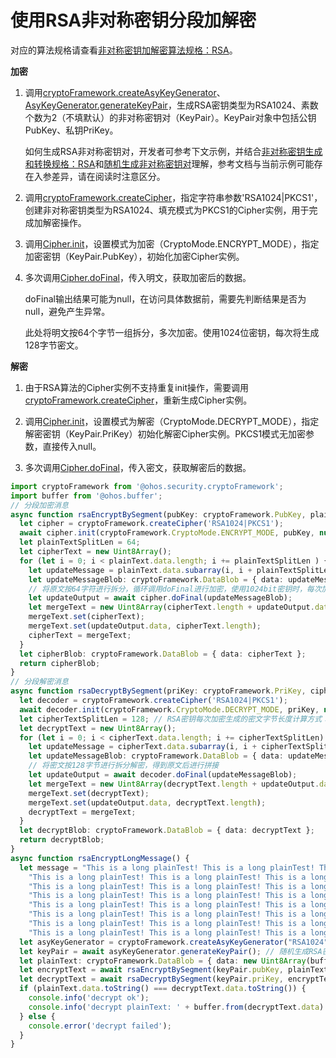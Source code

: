 # 使用RSA非对称密钥分段加解密


对应的算法规格请查看[非对称密钥加解密算法规格：RSA](crypto-asym-encrypt-decrypt-spec.md#rsa)。


**加密**


1. 调用[cryptoFramework.createAsyKeyGenerator](../../reference/apis/js-apis-cryptoFramework.md#cryptoframeworkcreateasykeygenerator)、[AsyKeyGenerator.generateKeyPair](../../reference/apis/js-apis-cryptoFramework.md#generatekeypair-1)，生成RSA密钥类型为RSA1024、素数个数为2（不填默认）的非对称密钥对（KeyPair）。KeyPair对象中包括公钥PubKey、私钥PriKey。
   
   如何生成RSA非对称密钥对，开发者可参考下文示例，并结合[非对称密钥生成和转换规格：RSA](crypto-asym-key-generation-conversion-spec.md#rsa)和[随机生成非对称密钥对](crypto-generate-asym-key-pair-randomly.md)理解，参考文档与当前示例可能存在入参差异，请在阅读时注意区分。

2. 调用[cryptoFramework.createCipher](../../reference/apis/js-apis-cryptoFramework.md#cryptoframeworkcreatecipher)，指定字符串参数'RSA1024|PKCS1'，创建非对称密钥类型为RSA1024、填充模式为PKCS1的Cipher实例，用于完成加解密操作。

3. 调用[Cipher.init](../../reference/apis/js-apis-cryptoFramework.md#init-1)，设置模式为加密（CryptoMode.ENCRYPT_MODE），指定加密密钥（KeyPair.PubKey），初始化加密Cipher实例。

4. 多次调用[Cipher.doFinal](../../reference/apis/js-apis-cryptoFramework.md#dofinal-1)，传入明文，获取加密后的数据。
   
   doFinal输出结果可能为null，在访问具体数据前，需要先判断结果是否为null，避免产生异常。

   此处将明文按64个字节一组拆分，多次加密。使用1024位密钥，每次将生成128字节密文。


**解密**


1. 由于RSA算法的Cipher实例不支持重复init操作，需要调用[cryptoFramework.createCipher](../../reference/apis/js-apis-cryptoFramework.md#cryptoframeworkcreatecipher)，重新生成Cipher实例。

2. 调用[Cipher.init](../../reference/apis/js-apis-cryptoFramework.md#init-1)，设置模式为解密（CryptoMode.DECRYPT_MODE），指定解密密钥（KeyPair.PriKey）初始化解密Cipher实例。PKCS1模式无加密参数，直接传入null。

3. 多次调用[Cipher.doFinal](../../reference/apis/js-apis-cryptoFramework.md#dofinal-1)，传入密文，获取解密后的数据。


```ts
import cryptoFramework from '@ohos.security.cryptoFramework';
import buffer from '@ohos.buffer';
// 分段加密消息
async function rsaEncryptBySegment(pubKey: cryptoFramework.PubKey, plainText: cryptoFramework.DataBlob) {
  let cipher = cryptoFramework.createCipher('RSA1024|PKCS1');
  await cipher.init(cryptoFramework.CryptoMode.ENCRYPT_MODE, pubKey, null);
  let plainTextSplitLen = 64;
  let cipherText = new Uint8Array();
  for (let i = 0; i < plainText.data.length; i += plainTextSplitLen ) {
    let updateMessage = plainText.data.subarray(i, i + plainTextSplitLen );
    let updateMessageBlob: cryptoFramework.DataBlob = { data: updateMessage };
    // 将原文按64字符进行拆分，循环调用doFinal进行加密，使用1024bit密钥时，每次加密生成128字节长度的密文
    let updateOutput = await cipher.doFinal(updateMessageBlob);
    let mergeText = new Uint8Array(cipherText.length + updateOutput.data.length);
    mergeText.set(cipherText);
    mergeText.set(updateOutput.data, cipherText.length);
    cipherText = mergeText;
  }
  let cipherBlob: cryptoFramework.DataBlob = { data: cipherText };
  return cipherBlob;
}
// 分段解密消息
async function rsaDecryptBySegment(priKey: cryptoFramework.PriKey, cipherText: cryptoFramework.DataBlob) {
  let decoder = cryptoFramework.createCipher('RSA1024|PKCS1');
  await decoder.init(cryptoFramework.CryptoMode.DECRYPT_MODE, priKey, null);
  let cipherTextSplitLen = 128; // RSA密钥每次加密生成的密文字节长度计算方式：密钥位数/8
  let decryptText = new Uint8Array();
  for (let i = 0; i < cipherText.data.length; i += cipherTextSplitLen) {
    let updateMessage = cipherText.data.subarray(i, i + cipherTextSplitLen);
    let updateMessageBlob: cryptoFramework.DataBlob = { data: updateMessage };
    // 将密文按128字节进行拆分解密，得到原文后进行拼接
    let updateOutput = await decoder.doFinal(updateMessageBlob);
    let mergeText = new Uint8Array(decryptText.length + updateOutput.data.length);
    mergeText.set(decryptText);
    mergeText.set(updateOutput.data, decryptText.length);
    decryptText = mergeText;
  }
  let decryptBlob: cryptoFramework.DataBlob = { data: decryptText };
  return decryptBlob;
}
async function rsaEncryptLongMessage() {
  let message = "This is a long plainTest! This is a long plainTest! This is a long plainTest!" +
    "This is a long plainTest! This is a long plainTest! This is a long plainTest! This is a long plainTest!" +
    "This is a long plainTest! This is a long plainTest! This is a long plainTest! This is a long plainTest!" +
    "This is a long plainTest! This is a long plainTest! This is a long plainTest! This is a long plainTest!" +
    "This is a long plainTest! This is a long plainTest! This is a long plainTest! This is a long plainTest!" +
    "This is a long plainTest! This is a long plainTest! This is a long plainTest! This is a long plainTest!" +
    "This is a long plainTest! This is a long plainTest! This is a long plainTest! This is a long plainTest!" +
    "This is a long plainTest! This is a long plainTest! This is a long plainTest! This is a long plainTest!";
  let asyKeyGenerator = cryptoFramework.createAsyKeyGenerator("RSA1024"); // 创建非对称密钥生成器对象
  let keyPair = await asyKeyGenerator.generateKeyPair(); // 随机生成RSA密钥
  let plainText: cryptoFramework.DataBlob = { data: new Uint8Array(buffer.from(message, 'utf-8').buffer) };
  let encryptText = await rsaEncryptBySegment(keyPair.pubKey, plainText);
  let decryptText = await rsaDecryptBySegment(keyPair.priKey, encryptText);
  if (plainText.data.toString() === decryptText.data.toString()) {
    console.info('decrypt ok');
    console.info('decrypt plainText: ' + buffer.from(decryptText.data).toString('utf-8'));
  } else {
    console.error('decrypt failed');
  }
}
```
